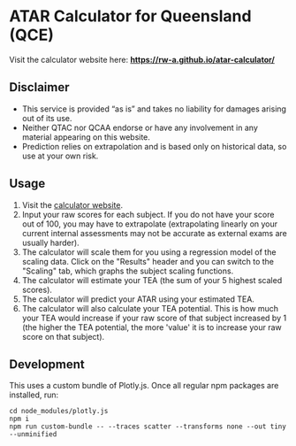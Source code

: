 # ATAR Calculator for Queensland (QCE)
Visit the calculator website here: **https://rw-a.github.io/atar-calculator/**

## Disclaimer
- This service is provided “as is” and takes no liability for damages arising out of its use.
- Neither QTAC nor QCAA endorse or have any involvement in any material appearing on this website.
- Prediction relies on extrapolation and is based only on historical data, so use at your own risk.

## Usage
1. Visit the [calculator website](https://rw-a.github.io/atar-calculator/).
2. Input your raw scores for each subject. If you do not have your score out of 100, you may have to extrapolate (extrapolating linearly on your current internal assessments may not be accurate as external exams are usually harder).
3. The calculator will scale them for you using a regression model of the scaling data. Click on the "Results" header and you can switch to the "Scaling" tab, which graphs the subject scaling functions.
4. The calculator will estimate your TEA (the sum of your 5 highest scaled scores).
5. The calculator will predict your ATAR using your estimated TEA.
6. The calculator will also calculate your TEA potential. This is how much your TEA would increase if your raw score of that subject increased by 1 (the higher the TEA potential, the more 'value' it is to increase your raw score on that subject).

## Development
This uses a custom bundle of Plotly.js. Once all regular npm packages are installed, run:
```
cd node_modules/plotly.js
npm i
npm run custom-bundle -- --traces scatter --transforms none --out tiny --unminified
```
